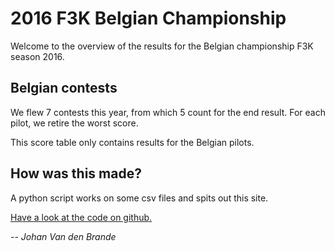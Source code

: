 # 2016 F3K Belgian Championship

Welcome to the overview of the results for the Belgian championship F3K season 2016.

## Belgian contests

We flew 7 contests this year, from which 5 count for the end result. For each pilot, we retire the worst score.

This score table only contains results for the Belgian pilots.

## How was this made?

A python script works on some csv files and spits out this site.

[Have a look at the code on github.](https://github.com/nanoflite/f3k_bk)

-- <cite>Johan Van den Brande</cite>

